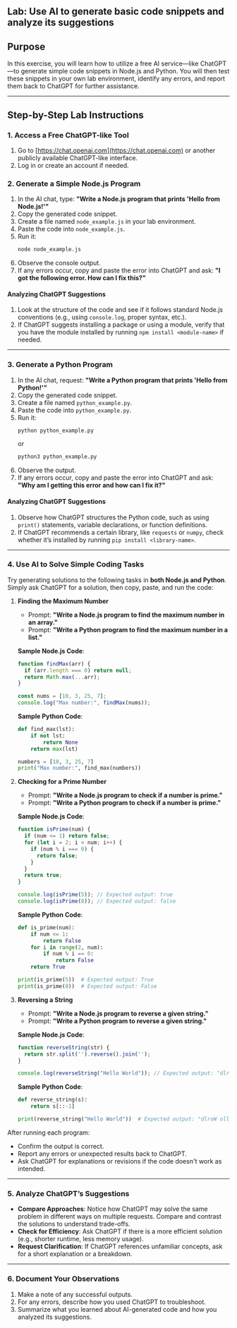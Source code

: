 ## Lab: Use AI to generate basic code snippets and analyze its suggestions

## Purpose
In this exercise, you will learn how to utilize a free AI service—like ChatGPT—to generate simple code snippets in Node.js and Python. You will then test these snippets in your own lab environment, identify any errors, and report them back to ChatGPT for further assistance.

---

## Step-by-Step Lab Instructions

### 1. Access a Free ChatGPT-like Tool
1. Go to [https://chat.openai.com](https://chat.openai.com) or another publicly available ChatGPT-like interface.
2. Log in or create an account if needed.

### 2. Generate a Simple Node.js Program
1. In the AI chat, type:
   **"Write a Node.js program that prints 'Hello from Node.js!'"**
2. Copy the generated code snippet.
3. Create a file named `node_example.js` in your lab environment.
4. Paste the code into `node_example.js`.
5. Run it:
   ```bash
   node node_example.js
   ```
6. Observe the console output.
7. If any errors occur, copy and paste the error into ChatGPT and ask:
   **"I got the following error. How can I fix this?"**

#### Analyzing ChatGPT Suggestions
1. Look at the structure of the code and see if it follows standard Node.js conventions (e.g., using `console.log`, proper syntax, etc.).
2. If ChatGPT suggests installing a package or using a module, verify that you have the module installed by running `npm install <module-name>` if needed.

---

### 3. Generate a Python Program
1. In the AI chat, request:
   **"Write a Python program that prints 'Hello from Python!'"**
2. Copy the generated code snippet.
3. Create a file named `python_example.py`.
4. Paste the code into `python_example.py`.
5. Run it:
   ```bash
   python python_example.py
   ```
   or
   ```bash
   python3 python_example.py
   ```
6. Observe the output.
7. If any errors occur, copy and paste the error into ChatGPT and ask:
   **"Why am I getting this error and how can I fix it?"**

#### Analyzing ChatGPT Suggestions
1. Observe how ChatGPT structures the Python code, such as using `print()` statements, variable declarations, or function definitions.
2. If ChatGPT recommends a certain library, like `requests` or `numpy`, check whether it’s installed by running `pip install <library-name>`.

---

### 4. Use AI to Solve Simple Coding Tasks

Try generating solutions to the following tasks in **both Node.js and Python**. Simply ask ChatGPT for a solution, then copy, paste, and run the code:

1. **Finding the Maximum Number**
   - Prompt: **"Write a Node.js program to find the maximum number in an array."**
   - Prompt: **"Write a Python program to find the maximum number in a list."**
   
   **Sample Node.js Code**:
   ```js
   function findMax(arr) {
     if (arr.length === 0) return null;
     return Math.max(...arr);
   }

   const nums = [10, 3, 25, 7];
   console.log("Max number:", findMax(nums));
   ```

   **Sample Python Code**:
   ```python
   def find_max(lst):
       if not lst:
           return None
       return max(lst)

   numbers = [10, 3, 25, 7]
   print("Max number:", find_max(numbers))
   ```

2. **Checking for a Prime Number**
   - Prompt: **"Write a Node.js program to check if a number is prime."**
   - Prompt: **"Write a Python program to check if a number is prime."**

   **Sample Node.js Code**:
   ```js
   function isPrime(num) {
     if (num <= 1) return false;
     for (let i = 2; i < num; i++) {
       if (num % i === 0) {
         return false;
       }
     }
     return true;
   }

   console.log(isPrime(5)); // Expected output: true
   console.log(isPrime(8)); // Expected output: false
   ```

   **Sample Python Code**:
   ```python
   def is_prime(num):
       if num <= 1:
           return False
       for i in range(2, num):
           if num % i == 0:
               return False
       return True

   print(is_prime(5))  # Expected output: True
   print(is_prime(8))  # Expected output: False
   ```

3. **Reversing a String**
   - Prompt: **"Write a Node.js program to reverse a given string."**
   - Prompt: **"Write a Python program to reverse a given string."**

   **Sample Node.js Code**:
   ```js
   function reverseString(str) {
     return str.split('').reverse().join('');
   }

   console.log(reverseString("Hello World")); // Expected output: "dlroW olleH"
   ```

   **Sample Python Code**:
   ```python
   def reverse_string(s):
       return s[::-1]

   print(reverse_string("Hello World"))  # Expected output: "dlroW olleH"
   ```

After running each program:
- Confirm the output is correct.
- Report any errors or unexpected results back to ChatGPT.
- Ask ChatGPT for explanations or revisions if the code doesn't work as intended.

---

### 5. Analyze ChatGPT’s Suggestions

- **Compare Approaches**: Notice how ChatGPT may solve the same problem in different ways on multiple requests. Compare and contrast the solutions to understand trade-offs.
- **Check for Efficiency**: Ask ChatGPT if there is a more efficient solution (e.g., shorter runtime, less memory usage).
- **Request Clarification**: If ChatGPT references unfamiliar concepts, ask for a short explanation or a breakdown.

---

### 6. Document Your Observations
1. Make a note of any successful outputs.
2. For any errors, describe how you used ChatGPT to troubleshoot.
3. Summarize what you learned about AI-generated code and how you analyzed its suggestions.
